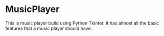 # MusicPlayer
This is music player build using Python Tkinter.
It has almost all the basic features that a music player should have.
